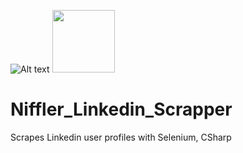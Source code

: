 ![Alt text](/icos/niffler_icon.ico?raw=true "")
<img src="/icos/niffler_icon.ico" width="100" height="100">

# Niffler_Linkedin_Scrapper
Scrapes Linkedin user profiles with Selenium, CSharp

